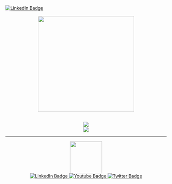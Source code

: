 <div >
  <a href="your-linkedin-URL">
    <img src="https://media3.giphy.com/media/v1.Y2lkPTc5MGI3NjExbmQ3MDM5bmJzNGo4OTZ6YWFhdTcxa2kxN2gzNjdpMW4zaXc5NXlrYiZlcD12MV9pbnRlcm5hbF9naWZfYnlfaWQmY3Q9Zw/Cmr1OMJ2FN0B2/giphy.gif" alt="LinkedIn Badge"/>
  </a>
</div>
<br>
<div align="center">
  <img src="https://media2.giphy.com/media/v1.Y2lkPTc5MGI3NjExZXA5NzQzeTBoanY0eXE3bW9xcmRiNjA3NzA2bHpqcGpxdTdtazYzbiZlcD12MV9pbnRlcm5hbF9naWZfYnlfaWQmY3Q9Zw/eRIvTqn3CW1kYPpVXh/giphy.gif" height="300"/>
</div>
<br>
<p align="center">
  <img src="https://skillicons.dev/icons?i=java,spring,ts,nodejs,react,mongodb,postgres,prisma,nest" />
  <br>
  <img src="https://skillicons.dev/icons?i=html,css,tailwind,js,vue,git,postman,figma" />
</p>

<hr>

<div id="header" align="center">
  <img src="https://media.giphy.com/media/M9gbBd9nbDrOTu1Mqx/giphy.gif" width="100"/>
</div>

 <div id="badges" align="center">
  <a href="your-linkedin-URL">
    <img src="https://img.shields.io/badge/LinkedIn-blue?style=for-the-badge&logo=linkedin&logoColor=white" alt="LinkedIn Badge"/>
  </a>
  <a href="your-youtube-URL">
    <img src="https://img.shields.io/badge/YouTube-red?style=for-the-badge&logo=youtube&logoColor=white" alt="Youtube Badge"/>
  </a>
  <a href="your-twitter-URL">
    <img src="https://img.shields.io/badge/Twitter-blue?style=for-the-badge&logo=twitter&logoColor=white" alt="Twitter Badge"/>
  </a>
</div>
